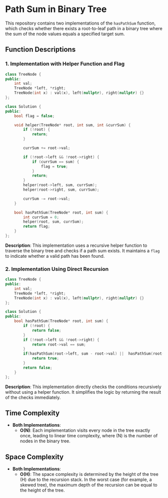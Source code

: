 # Path Sum in Binary Tree

This repository contains two implementations of the `hasPathSum` function, which checks whether there exists a root-to-leaf path in a binary tree where the sum of the node values equals a specified target sum.

## Function Descriptions

### 1. Implementation with Helper Function and Flag

```cpp
class TreeNode {
public:
    int val;
    TreeNode *left, *right;
    TreeNode(int x) : val(x), left(nullptr), right(nullptr) {}
};

class Solution {
public:
    bool flag = false;

    void helper(TreeNode* root, int sum, int &currSum) {
        if (!root) {
            return;
        }

        currSum += root->val;

        if (!root->left && !root->right) {
            if (currSum == sum) {
                flag = true;
            }
            return;
        }
        helper(root->left, sum, currSum);
        helper(root->right, sum, currSum);

        currSum -= root->val;
    }

    bool hasPathSum(TreeNode* root, int sum) {
        int currSum = 0;
        helper(root, sum, currSum);
        return flag;
    }
};
```

**Description**: This implementation uses a recursive helper function to traverse the binary tree and checks if a path sum exists. It maintains a `flag` to indicate whether a valid path has been found.

### 2. Implementation Using Direct Recursion

```cpp
class TreeNode {
public:
    int val;
    TreeNode *left, *right;
    TreeNode(int x) : val(x), left(nullptr), right(nullptr) {}
};

class Solution {
public:
    bool hasPathSum(TreeNode* root, int sum) {
        if (!root) {
            return false;
        }
        if (!root->left && !root->right) {
            return root->val == sum;
        }
        if(hasPathSum(root->left, sum - root->val) ||  hasPathSum(root->right, sum - root->val)){
            return true;
        }
        return false;
    }
};
```

**Description**: This implementation directly checks the conditions recursively without using a helper function. It simplifies the logic by returning the result of the checks immediately.

## Time Complexity

- **Both Implementations**:
  - **O(N)**: Each implementation visits every node in the tree exactly once, leading to linear time complexity, where \(N\) is the number of nodes in the binary tree.

## Space Complexity

- **Both Implementations**:
  - **O(H)**: The space complexity is determined by the height of the tree \(H\) due to the recursion stack. In the worst case (for example, a skewed tree), the maximum depth of the recursion can be equal to the height of the tree.
